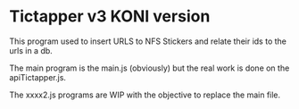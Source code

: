 # Tictapper v3 KONI version

This program used to insert URLS to NFS Stickers and relate their ids to the urls in a db.

The main program is the main.js (obviously) but the real work is done on the apiTictapper.js.

The xxxx2.js programs are WIP with the objective to replace the main file.
